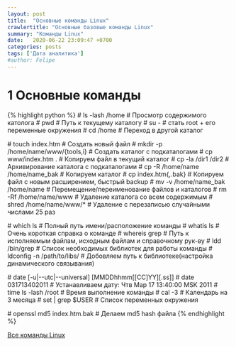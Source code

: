 ```yaml
---
layout: post
title:  "Основные команды Linux"
crawlertitle: "Основные базовые команды Linux"
summary: "Команды Linux"
date:   2020-06-22 23:09:47 +0700
categories: posts
tags: ['Дата аналитика']
#author: Felipe
---
```



# 1 Основные команды

{% highlight python %}
\# ls -lash /home                     # Просмотр содержимого католога
\# pwd                                # Путь к текущему каталогу
\# su -                               # стать root + его переменные окружения 
\# cd /home                           # Переход в другой каталог

\# touch index.htm                    # Создать новый файл
\# mkdir -p /home/name/www/{tools,i}  # Создать каталог с подкаталогами
\# cp www/index.htm .                 # Копируем файл в текущий каталог
\# cp -la /dir1 /dir2                 # Архивирование каталога с подкаталогами
\# cp -R /home/name /home/name_bak    # Копируем каталог
\# cp index.htm{,.bak}                # Копируем файл с новым расширением, быстрый backup
\# mv -v /home/name_bak /home/name    # Перемещение/переименование файлов и каталогов
\# rm -Rf /home/name/www              # Удаление каталога со всем содержимым
\# shred /home/name/www/*             # Удаление с перезаписью случайными числами 25 раз

\# which ls                           # Полный путь имени/расположение команды
\# whatis ls                          # Очень короткая справка о команде
\# whereis grep                       # Путь к исполняемым файлам, исходным файлам и справочному рук-ву
\# ldd /bin/grep                      # Список необходимых библиотек для работы команды
\# ldconfig -n /path/to/libs/         # Добовляем путь к библиотеке(настройка динамического связывания)

\# date [-u|--utc|--universal] [MMDDhhmm[[CC]YY][.ss]]
\# date 031713402011                  # Устанавливаем дату: Чтв Мар 17 13:40:00 MSK 2011
\# time ls -lash /root                # Время выполнение команды
\# cal -3                             # Календарь на 3 месяца
\# set | grep $USER                   # Список переменных окружения

\# openssl md5 index.htm.bak          # Делаем md5 hash файла
{% endhighlight %}


[Все команды Linux](http://zabrosov.ru/)



<!---
Независимо от того, случайно ли вы зафиксировали изменения или просто поняли, что ваш предыдущий зафиксированный код - это не то, что вам нужно, часто вам потребуется отменить предыдущий коммит в Git. В этой статье рассмотрим несколько способов отменить ваши коммиты, в зависимости от вашего варианта использования.

1. Что значит вернуться или откатиться: просто посмотреть, изменить содержимое рабочей области, изменить историю Git?
2. Что именно откатить: рабочую область (worktree), индекс (область подготовки коммита, staging area), текущую ветку, удаленную ветку?
3. К какой позиции откатить: к индексу, к последнему коммиту, к произвольному коммиту?
Обозначим начальную ситуацию на следующей схеме:

Обозначим начальную ситуацию на следующей схеме:

{% highlight Ruby %}

          (i) (wt)
A - B - C - D - ? - ?
            ↑
          master
          (HEAD)
{% endhighlight %}

A, B, C, D — коммиты в ветке master.
(HEAD) — местоположение указателя HEAD.
(i) — состояние индекса Git. Если совпадает c (HEAD) - пуст. Если нет - содержит изменения, подготовленные к следующему коммиту.
(wt) — состояние рабочей области проекта (working tree). Если совпадает с (i) — нет неиндексированных изменений, если не совпадает — есть изменения.
↑ обозначает коммит, на который указывает определенная ветка или указатель.

Вот решения, в зависимости от задачи:

#### 1. Временно переключиться на другой коммит

Если вам нужно просто переключиться на другой коммит, чтобы, например, посмотреть на его содержимое, достаточно команды git checkout:

{% highlight Ruby %}
git checkout aaaaaa

 (wt)
 (i)
  A - B - C - D
  ↑           ↑
(HEAD)    master
{% endhighlight %}

Сейчас репозиторий находится в состоянии «detached HEAD». Чтобы переключиться обратно, используйте имя ветки (например, master):

{% highlight Ruby %}
git checkout master
{% endhighlight %}

#### 2. Переключиться на коммит и продолжить работу с него

Если вы хотите продолжить работу с другого коммита, вам понадобится новая ветка. Можно переключиться и создать ее одной командой:

{% highlight Ruby %}
git checkout -b имя-новой-ветки aaaaaa

 (wt)
 (i)
  A - B - C - D
  ↑           ↑
 new       master
(HEAD)
{% endhighlight %}

#### 3. Удалить изменения в рабочей области и вернуть ее к состоянию как при последнем коммите.

Начальное состояние:

{% highlight Ruby %}
       (i) (wt)
A - B - C - D - ? - ?
            ↑
          master
          (HEAD)
{% endhighlight %}

#### 3.1 Безопасно — с помощью кармана (stash)

#### 3.1.1 Только неиндексированные

Можно удалить прикарманить только те изменения, которые еще не были индексированы (командой add):

{% highlight Ruby %}
git stash save --keep-index
{% endhighlight %}

Конечное состояние:

{% highlight Ruby %}
 (wt)
               (i)       
A - B - C - D - ?         ?
            ↑             ↑
          master      stash{0}
          (HEAD)
{% endhighlight %}

#### 3.1.2 Индексированные и нет

Эта команда отменяет все индексированные и неиндексированные изменения в рабочей области, сохраняя их в карман (stash).

{% highlight Ruby %}
git stash save
{% endhighlight %}

Конечное состояние:

{% highlight Ruby %}
  (wt)
           (i)           
A - B - C - D             ?
            ↑             ↑
          master      stash{0}
          (HEAD)
{% endhighlight %}

Восстановление несохраненных изменений: легко и просто.

{% highlight Ruby %}
git stash apply
{% endhighlight %}

Если stash совсем не нужен, его можно удалить.

{% highlight Ruby %}
# удалить последнюю запись кармана
git stash drop
{% endhighlight %}

https://regexr.com/5g233

После этого восстановить изменения всё ещё можно, но сложнее: <a href='https://stackoverflow.com/q/89332/2790048'>How to recover a dropped stash in Git?</a> ?

#### 3.2 Опасный способ

<b>Осторожно!</b> Эта команда безвозвратно удаляет несохраненные текущие изменения из рабочей области и из индекса Если они вам все-таки нужны, воспользуйтесь git stash.

Восстановление несохраненных изменений: неиндексированные потеряны полностью, но <a href='https://ru.stackoverflow.com/a/424384/181472'>вы можете восстановить то, что было проиндексировано</a>.

Здесь мы будем использовать git reset --hard

Выполняем:

{% highlight Ruby %}
git reset --hard HEAD
{% endhighlight %}

Конечное состояние:

{% highlight Ruby %}
      (wt)
           (i)
A - B - C - D - х - х
            ↑
          master
          (HEAD)
{% endhighlight %}

#### 4. Перейти к более раннему коммиту в текущей ветке и удалить из нее все последующие (неопубликованные)

<b>Осторожно!</b>Эта команда переписывает историю Git-репозитория. Если вы уже опубликовали <a href='https://ru.stackoverflow.com/tags/git-push/info'>(git push) </a>свои изменения, то этот способ использовать нельзя <a href='https://ru.stackoverflow.com/questions/429512/'>(см. почему)</a>. Используйте вариант из пункта 5 <a href='https://ru.stackoverflow.com/tags/git-revert/info'>(git revert)</a>.

#### 4.1 При этом сохранить изменения в индекс репозитория:

{% highlight Ruby %}
git reset --soft bbbbbb
{% endhighlight %}

После этого индекс репозитория будет содержать все изменения от cccccc до dddddd. Теперь вы можете сделать новый коммит (или несколько) на основе этих изменений.

{% highlight Ruby %}
           (wt)
           (i)
A - B - C - D 
    ↑
  master
  (HEAD)
{% endhighlight %}

#### 4.2 Сохранить изменения в рабочей области, но не в индексе.

{% highlight Ruby %}
git reset bbbbbb
{% endhighlight %}

Эта команда просто перемещает указатель ветки, но не отражает изменения в индексе (он будет пустым).

{% highlight Ruby %}
 (i)     (wt)
A - B - C - D 
    ↑
  master
  (HEAD)
{% endhighlight %}

#### 4.3 Просто выбросить изменения.

<b>Осторожно!</b> Эта команда безвозвратно удаляет несохраненные текущие изменения. Если удаляемые коммиты не принадлежат никакой другой ветке, то они тоже будут потеряны.

<b>Восстановление коммитов:</b> Используйте <a href='https://ru.stackoverflow.com/tags/git-reflog/info'>git reflog</a> и <a href='https://ru.stackoverflow.com/questions/232455/'>этот вопрос</a>этот вопрос чтобы найти и восстановить коммиты; иначе сборщик мусора удалит их безвозвратно через некоторое время.

Восстановление несохраненных изменений: неиндексированные потеряны полностью, но <a href='https://ru.stackoverflow.com/a/424384/181472'>вы можете восстановить то, что было проиндексировано</a>вы можете восстановить то, что было проиндексировано.

Начальное состояние:

{% highlight Ruby %}
   (i) (wt)
A - B - C - D - ? -  ?
            ↑
          master
          (HEAD)
{% endhighlight %}

Выполняем:

{% highlight Ruby %}
git reset --hard bbbbbb
{% endhighlight %}

Конечное состояние:

{% highlight Ruby %}
 (wt)
   (i)
A - B - C - D - х - х
    ↑
  master
  (HEAD)
{% endhighlight %}

#### 

5. Отменить уже опубликованные коммиты с помощью новых коммитов
Воспользуйтесь командой <a href='https://ru.stackoverflow.com/tags/git-revert/info'>git revert</a>. Она создает новые коммиты, по одному на каждый отменяемый коммит. Таким образом, если нужно отменить все коммиты после aaaaaa:

{% highlight Ruby %}
 # можно перечислить отменяемые коммиты
git revert bbbbbb cccccc dddddd

# можно задать диапазон от более раннего к более позднему (новому)
git revert bbbbbb..dddddd

# либо в относительных ссылках
git revert HEAD~2..HEAD

# можно отменить коммит слияния, указывая явным образом номер предка (в нашем примере таких нет):
git revert -m 1 abcdef

# после этого подтвердите изменения:
git commit -m'детальное описание, что и почему сделано'
{% endhighlight %}

<b>Восстановление:</b> Если revert-коммит оказался ошибочным, <a href='https://ru.stackoverflow.com/a/433111/181472'>используйте этот ответ</a>.

--->